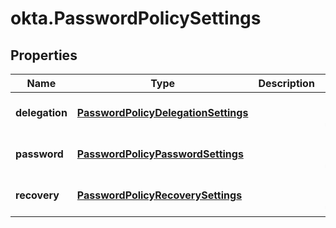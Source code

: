 # okta.PasswordPolicySettings

## Properties

Name | Type | Description | Notes
------------ | ------------- | ------------- | -------------
**delegation** | [**PasswordPolicyDelegationSettings**](PasswordPolicyDelegationSettings.md) |  | [optional] [default to undefined]
**password** | [**PasswordPolicyPasswordSettings**](PasswordPolicyPasswordSettings.md) |  | [optional] [default to undefined]
**recovery** | [**PasswordPolicyRecoverySettings**](PasswordPolicyRecoverySettings.md) |  | [optional] [default to undefined]

